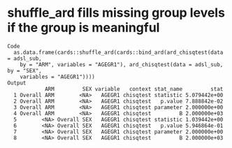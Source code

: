 # shuffle_ard fills missing group levels if the group is meaningful

    Code
      as.data.frame(cards::shuffle_ard(cards::bind_ard(ard_chisqtest(data = adsl_sub,
        by = "ARM", variables = "AGEGR1"), ard_chisqtest(data = adsl_sub, by = "SEX",
        variables = "AGEGR1"))))
    Output
                ARM         SEX variable   context stat_name         stat
      1 Overall ARM        <NA>   AGEGR1 chisqtest statistic 5.079442e+00
      2 Overall ARM        <NA>   AGEGR1 chisqtest   p.value 7.888842e-02
      3 Overall ARM        <NA>   AGEGR1 chisqtest parameter 2.000000e+00
      4 Overall ARM        <NA>   AGEGR1 chisqtest         B 2.000000e+03
      5        <NA> Overall SEX   AGEGR1 chisqtest statistic 1.039442e+00
      6        <NA> Overall SEX   AGEGR1 chisqtest   p.value 5.946864e-01
      7        <NA> Overall SEX   AGEGR1 chisqtest parameter 2.000000e+00
      8        <NA> Overall SEX   AGEGR1 chisqtest         B 2.000000e+03

